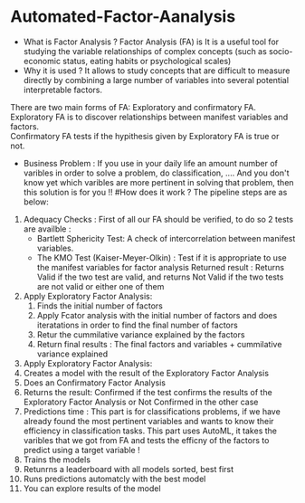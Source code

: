 # Automated-Factor-Aanalysis
- What is Factor Analysis ?
Factor Analysis (FA) is It is a useful tool for studying the variable relationships of complex concepts (such as socio-economic status, eating habits or psychological scales)
- Why it is used ?
It allows  to study concepts that are difficult to measure directly by combining a large number of variables into several potential interpretable factors.

There are two main forms of FA: Exploratory and confirmatory FA.  
   Exploratory FA is to discover relationships between manifest variables and factors.  
   Confirmatory FA tests if the hypithesis given by Exploratory FA is true or not. 
   
- Business Problem : If you use in your daily life an amount number of varibles in order to solve a problem, do classification, .... And you don't know yet which varibles are more pertinent in solving that problem, then this solution is for you !! 
#How does it work ? 
The pipeline steps are as below:
1. Adequacy Checks : 
First of all our FA should be verified, to do so 2 tests are availble : 
   - Bartlett Sphericity Test: A check of intercorrelation between manifest variables.
   - The KMO Test (Kaiser-Meyer-Olkin) : Test if it is appropriate to use the manifest variables for factor analysis
Returned result : Returns Valid if the two test are valid, and returns Not Valid if the two tests are not valid or either one of them
2. Apply Exploratory Factor Analysis:
   1. Finds the initial number of factors 
   2. Apply Fcator analysis with the initial number of factors and does iteratations in order to find the final number of factors 
   3. Retur the cummilative variance explained by the factors
   4. Return final results : The final factors and variables + cummilative variance explained
 3. Apply Exploratory Factor Analysis:
   1. Creates a model with the result of the Exploratory Factor Analysis
   2. Does an Confirmatory Factor Analysis 
   3. Returns the result: Confirmed if the test confirms the results of the Exploratory Factor Analysis or Not Confirmed in the other case
 4. Predictions time :
 This part is for classifications problems, if we have already found the most pertinent variables and wants to know their efficiency in classification tasks.
 This part uses AutoML, it takes the varibles that we got from FA and tests the efficny of the factors to predict using a target variable !
 1. Trains the models 
 2. Retunrns a leaderboard with all models sorted, best first 
 3. Runs predictions automatcly with the best model 
 4. You can explore results of the model 



